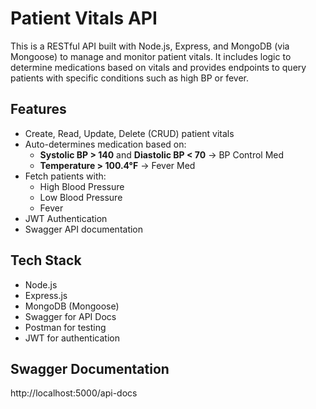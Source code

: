 # Patient Vitals API

This is a RESTful API built with Node.js, Express, and MongoDB (via Mongoose) to manage and monitor patient vitals. It includes logic to determine medications based on vitals and provides endpoints to query patients with specific conditions such as high BP or fever.

## Features

- Create, Read, Update, Delete (CRUD) patient vitals
- Auto-determines medication based on:
  - **Systolic BP > 140** and **Diastolic BP < 70** → BP Control Med
  - **Temperature > 100.4°F** → Fever Med
- Fetch patients with:
  - High Blood Pressure
  - Low Blood Pressure
  - Fever
- JWT Authentication
- Swagger API documentation

## Tech Stack

- Node.js
- Express.js
- MongoDB (Mongoose)
- Swagger for API Docs
- Postman for testing
- JWT for authentication

## Swagger Documentation

http://localhost:5000/api-docs
